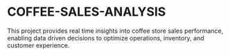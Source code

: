 # COFFEE-SALES-ANALYSIS
This project provides real time insights into coffee store sales performance, enabling data driven decisions to optimize operations, inventory, and customer experience.
